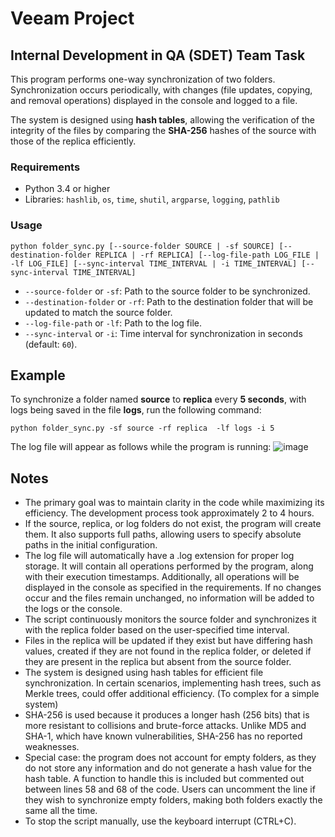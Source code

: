 # Veeam Project
## Internal Development in QA (SDET) Team Task

This program performs one-way synchronization of two folders. Synchronization occurs periodically, with changes (file updates, copying, and removal operations) displayed in the console and logged to a file.

The system is designed using **hash tables**, allowing the verification of the integrity of the files by comparing the **SHA-256** hashes of the source with those of the replica efficiently.



### Requirements
- Python 3.4 or higher
- Libraries: `hashlib`, `os`, `time`, `shutil`, `argparse`, `logging`, `pathlib`

### Usage
```
python folder_sync.py [--source-folder SOURCE | -sf SOURCE] [--destination-folder REPLICA | -rf REPLICA] [--log-file-path LOG_FILE | -lf LOG_FILE] [--sync-interval TIME_INTERVAL | -i TIME_INTERVAL] [--sync-interval TIME_INTERVAL]
```
- `--source-folder` or `-sf`: Path to the source folder to be synchronized.
- `--destination-folder` or `-rf`: Path to the destination folder that will be updated to match the source folder.
- `--log-file-path` or `-lf`: Path to the log file.
- `--sync-interval` or `-i`: Time interval for synchronization in seconds (default: `60`).

## Example

To synchronize a folder named **source** to **replica** every **5 seconds**, with logs being saved in the file **logs**, run the following command:

```
python folder_sync.py -sf source -rf replica  -lf logs -i 5
```

The log file will appear as follows while the program is running:
![image](https://github.com/user-attachments/assets/c5a9327c-d113-428b-b95b-bc6bdfa3e280)



## Notes

- The primary goal was to maintain clarity in the code while maximizing its efficiency. The development process took approximately 2 to 4 hours.
- If the source, replica, or log folders do not exist, the program will create them. It also supports full paths, allowing users to specify absolute paths in the initial configuration.
- The log file will automatically have a .log extension for proper log storage. It will contain all operations performed by the program, along with their execution timestamps. Additionally, all operations will be displayed in the console as specified in the requirements. If no changes occur and the files remain unchanged, no information will be added to the logs or the console.
- The script continuously monitors the source folder and synchronizes it with the replica folder based on the user-specified time interval.
- Files in the replica will be updated if they exist but have differing hash values, created if they are not found in the replica folder, or deleted if they are present in the replica but absent from the source folder.
- The system is designed using hash tables for efficient file synchronization. In certain scenarios, implementing hash trees, such as Merkle trees, could offer additional efficiency. (To complex for a simple system)
- SHA-256 is used because it produces a longer hash (256 bits) that is more resistant to collisions and brute-force attacks. Unlike MD5 and SHA-1, which have known vulnerabilities, SHA-256 has no reported weaknesses.
- Special case: the program does not account for empty folders, as they do not store any information and do not generate a hash value for the hash table. A function to handle this is included but commented out between lines 58 and 68 of the code. Users can uncomment the line if they wish to synchronize empty folders, making both folders exactly the same all the time.
- To stop the script manually, use the keyboard interrupt (CTRL+C).




